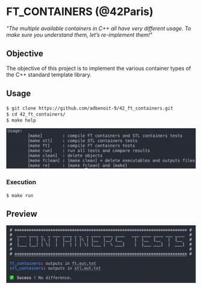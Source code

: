 # FT_CONTAINERS (@42Paris)
*"The multiple available containers in C++ all have very different usage. To make sure you understand them, let’s re-implement them!"*

## Objective

The objective of this project is to implement the various container types of the C++ standard template library.

## Usage
```
$ git clone https://github.com/adbenoit-9/42_ft_containers.git
$ cd 42_ft_containers/
$ make help
```
![Example](img/help.png)

### Execution
```
$ make run
```

## Preview
![Example](img/screenshot.png)
